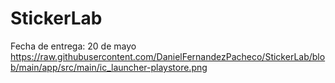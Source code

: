 # StickerLab
Fecha de entrega: 20 de mayo
https://raw.githubusercontent.com/DanielFernandezPacheco/StickerLab/blob/main/app/src/main/ic_launcher-playstore.png
